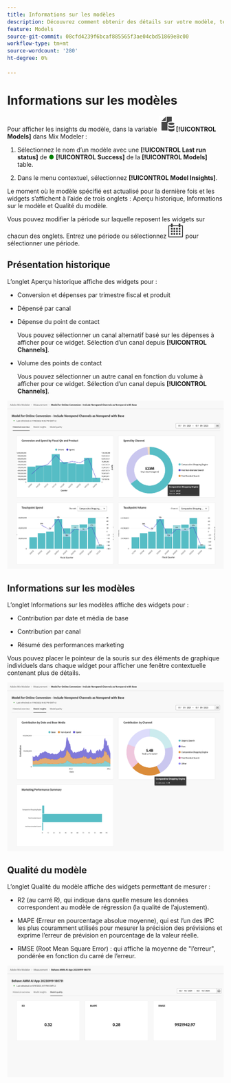 ```yaml
---
title: Informations sur les modèles
description: Découvrez comment obtenir des détails sur votre modèle, tels qu’une présentation historique, des informations sur les modèles et la qualité des modèles en Mix Modeler.
feature: Models
source-git-commit: 08cfd4239f6bcaf885565f3ae04cbd51869e8c00
workflow-type: tm+mt
source-wordcount: '280'
ht-degree: 0%

---
```



# Informations sur les modèles

Pour afficher les insights du modèle, dans la variable ![Modèles](../assets/icons/FileData.svg) **[!UICONTROL Models]** dans Mix Modeler :

1. Sélectionnez le nom d’un modèle avec une **[!UICONTROL Last run status]** de <span style="color:green">●</span> **[!UICONTROL Success]** de la **[!UICONTROL Models]** table.

1. Dans le menu contextuel, sélectionnez **[!UICONTROL Model Insights]**.

Le moment où le modèle spécifié est actualisé pour la dernière fois et les widgets s’affichent à l’aide de trois onglets : Aperçu historique, Informations sur le modèle et Qualité du modèle.

Vous pouvez modifier la période sur laquelle reposent les widgets sur chacun des onglets. Entrez une période ou sélectionnez ![Calendrier](../assets/icons/Calendar.svg) pour sélectionner une période.


## Présentation historique

L’onglet Aperçu historique affiche des widgets pour :

* Conversion et dépenses par trimestre fiscal et produit

* Dépensé par canal

* Dépense du point de contact

  Vous pouvez sélectionner un canal alternatif basé sur les dépenses à afficher pour ce widget. Sélection d’un canal depuis **[!UICONTROL Channels]**.

* Volume des points de contact

  Vous pouvez sélectionner un autre canal en fonction du volume à afficher pour ce widget. Sélection d’un canal depuis **[!UICONTROL Channels]**.



![Modèle - Aperçu historique](../assets/model-historical-overview.png)


## Informations sur les modèles

L’onglet Informations sur les modèles affiche des widgets pour :

* Contribution par date et média de base

* Contribution par canal

* Résumé des performances marketing

Vous pouvez placer le pointeur de la souris sur des éléments de graphique individuels dans chaque widget pour afficher une fenêtre contextuelle contenant plus de détails.

![Modèle - Informations sur les modèles](../assets/model-model-insights.png)


## Qualité du modèle

L’onglet Qualité du modèle affiche des widgets permettant de mesurer :

* R2 (au carré R), qui indique dans quelle mesure les données correspondent au modèle de régression (la qualité de l’ajustement).

* MAPE (Erreur en pourcentage absolue moyenne), qui est l’un des IPC les plus couramment utilisés pour mesurer la précision des prévisions et exprime l’erreur de prévision en pourcentage de la valeur réelle.

* RMSE (Root Mean Square Error) : qui affiche la moyenne de &quot;l’erreur&quot;, pondérée en fonction du carré de l’erreur.

![Qualité du modèle](../assets/model-quality.png)


